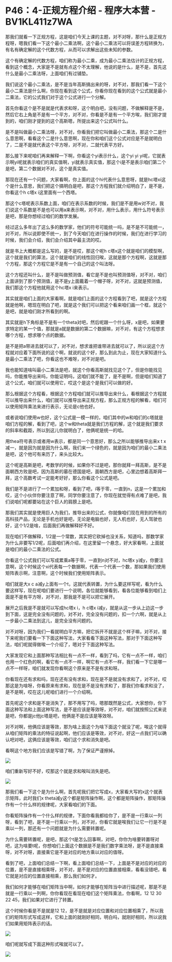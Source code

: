 # P46：4-正规方程介绍 - 程序大本营 - BV1KL411z7WA

那我们就看一下正规方程，这是咱们今天上课的主题，对不对呀，那什么是正规方程呀，嗯我们看一下这个最小二乘法啊，这个最小二乘法可以将误差方程转换为，有名有确定解的这个代数方程，从而可以求解出这些未知的参数。

这个有确定解的代数方程，咱们称为最小二乘，成为最小二乘法估计的正规方程，看到这个概念，大家是不是就有点这个不太理解，他说的是什么，是不是，首先这什么是最小二乘法呀，上面咱们有过铺垫。

我们说这个最小二乘法，是不是当年高斯搞出来的呀，对不对，那我们看一下这个最小二乘法是什么啊，你现在看到这个公式，你看你现在看到的这个公式就是最小二乘法，它的公式我们对于这个公式进行一个分解。

首先你看这个是不是就是代表求和呀，这个明白吧，没有问题，不做解释是不是，然后它右上角是不是有一个平方，对不对，你看是不是有一个平方唉，我们刚才提到的，咱们刚才提到的这个高斯嗯，所提出来这个公式叫什么。

是不是叫做最小二乘法呀，对不对，你看我们把它叫做最小二乘法，那这个二是什么意思啊，看看这个二是什么意思啊，现在你和咱们这个公式对应是不是就明白了，二是不是就代表这个平方呀，对不对，二就代表平方好。

那么接下来呢咱们再来解释一下啊，你看这个yi表示什么，这个yi yi yi呢，它就表示啊yi呢就表示咱们的真实值啊，yi就表示真实值，那这个i是不是表示咱们第二个是吧，第二个数据对不对，这个是真实值。

那现在还有一个问题，大家看啊，你上面的这个hi代表什么意思呀，就是hc塔xi这个是什么意思，我们把这个搞明白是吧，那这个方程我们就介绍明白了，是不是，你看这个h c塔x i这里面有一个西塔。

那这个c塔呢表示系数上面，咱们在表示系数的时候，我们是不是用w对不对，我们说这个系数是不是也可以用a来表示啊，对不对，用什么表示，用什么符号表示是吧，那是你想经过咱们的数学发展。

经过这么多年出了这么多的数学家，他们的符号可能统一吗，是不是不可能统一，对不对，所以说即使不统一，到了今天咱们在进行操作的时候，我们在进行学习的时候，我们会介绍，我们会介绍其中最主流的哎。

就是书上大概都是这么写的，是不是哎，那这个呢h c塔x这个就是咱们的模型啊，这个就是我们的算法，这个就是咱们的线性回归唉，这就是那个方程啊，这就是那个方程，那这个方程它是不是有一个自己的这个叫法呀。

这个方程还叫什么，是不是叫做预测值，看它是不是也叫预测值呀，对不对，咱们上面讲到了那个预测值，是不是y上面戴着一个帽子呀，对不对，这就是预测值，我们那这个方程他就用这个hc塔x i来表示。

其实就是咱们上面的大家看啊，就是咱们上面的这个方程看到了吧，就是这个方程就是他啊，嗯现在明白了吧，就是这个我们可以把这个看来咱们画一个框，就这个是吧，就是咱们刚才所看到的啊。

其实就是h下角标是不是有一个theta对吧，然后呢跟一个什么呀，x是吧，如果要求特定的某一个值，那就是a就是数据的第二个数据嘛，对不对，有这个方程想求哪个方程，想求哪个点的数据。

是不是把a带进去就可以了，对不对，想求谁把谁带进去就可以了，所以说这个方程就对应着下面所说的这个啊，就说的这个好，那么到此为止，现在大家知道什么是最小二乘法了吧，你看这也不难呀，对不对是吧。

我也能知道啥叫最小二乘法是吧，就这个你看高斯就找见这个了，但是你能找见吗，你能推导出来吗，你能证明吗，这咱们就不能了，是不是啊，但是咱们知道了这个公式，咱们就可以使用它，哎这个是这个是我们可以做的好。

那么根据这个方程看，根据这个方程咱们就可以推导出来什么，看根据这个方程就可以推导出来什么，咱们就可以推导出来正规方程，那么正规方程的解看，咱们可以使用矩阵乘法来进行表示，无论是c他也好。

或者说咱们使用w也好，这个公式是一模一样的，咱们其中的w和咱们的c塔就是咱们方程的解，看到了吧，这个w和theta就是我们方程的解，这个就是我们要求的斜率和截距，所以到这儿你就明白了，他俩呢是统一的哈。

用thea符号表示或者用w表示，都是同一个意思好，那么之所以能够推导出来x t x减一，就是因为就是因为什么啊，我们来一个绿色的，就是因为咱们的最小二乘法是吧，这个他可有来历了，来头比较大。

这个呢是高斯是吧，考数学的时候，如果你不过是吧，那你就拜一拜高斯，是不是面朝西方败是吧，因为高斯的墓在德国是吧，面朝西方是吧，心里边想着高斯拜一拜，这个高数考试一定能考好好，那么你看这个公式是吧。

我们是不是进行了一个累加和呀，看到了吧，i等于零，一直到n，这是一个累加和哎，这个小伙伴你要注意了啊，同学你要注意了，你现在就觉得有点难了是吧，我们说咱们呢都要站在这个巨人的肩膀上是吧。

那我们其实就是使用巨人为我们，推导出来的公式，你就像咱们现在用到的所有的高科技产品，无论是手机也好是吧，无论是电脑也好，无人机也好，无人驾驶也好，这个1/2是啥，后面我们再做解释好不好。

现在咱们不做解释，1/2是一个常数，其实把它砍掉也没关系，知道吗，那数学家为什么非要写1/2呢，后面咱们再介绍，在这里留一个悬念，好大家看啊，上面就是咱们的最小二乘法的公式。

你看这个公式我们可以写成累乘a等于零，一直到n对不对，hc塔x y减y，你要注意啊，这个时候这个xi代表每一个数据啊，代表一个代表一个数，那如果我们使用矩阵表示啊，注意啊，这个时候我们使用矩阵表示。

咱们就是大x c a减y上面有一个t，这就代表转置，为什么要这样写呢，看为什么要这样写，现在呢咱们要进行一个说明，各位就能够看到，看各位能够看到咱们上面是不是有平方呀，对不对，那我是不是可以把它展开。

展开之后我是不是就可以写成hc塔x i，h c塔x i减y，就是从这一步从上边这一步到下面，这是完全没有问题的，对不对，完全没有问题的，扣一个六啊，就是从上一步最小二乘法到这儿，是完全没有问题的。

对不对呀，因为我们一看就明白平方嘛，把它拆开不就是这个样子嘛，对不对，接下来呢我们要看一下下面这种写法，大家看看下面这种写法，那对于下面这种写法，咱们呢就得做唉一个介绍了，嗯对于下面这种写法。

大家发现它和上面那种写法相比有一点不一样，看到了吗，它有一点不一样，咱们也用一个红色的啊，看它有一点不一样，啊它有一点不一样，我们看一下它是哪一点不一样呀，咱们就发现你看啊这个原来是不是有求和呀。

你看现在还有求和吗，现在还有没有求和，现在是不是就没有求和了，对不对，哎那这是为啥呀，你看原来有求和，现在是不是没有求和了，那我们你看求和没了，是不是啊，哎在这儿呢咱们进行一个介绍啊。

首先呢这个求和是不是消失了，那不用写了吗，嗯那既然是公式，大家想你，你下面这种写法和上面这种写法，是不是应该是等效呀，对不对，咱们就按照公式来说是吧，你都是jc他jc塔是吧，他俩是不是应该是等效呀。

对不对啊，他俩应该是等效，那为啥上面这个为啥下面这个就没了呢，唉这个就得从咱们矩阵的乘法的特征说起啊，他们应该是等效，对不对，好这一点我们可以确认吧对吧，这俩应该是等效，咱们这个求和消失是吧。

看啊这个地方我们应该是写错了啊，为了保证严谨擦掉。

![](img/1d1c3f9ba61047bfa32001a58e1144fe_1.png)

咱们重新写好不好，哎那这个就是求和唉叫消失是吧。

![](img/1d1c3f9ba61047bfa32001a58e1144fe_3.png)

那我们看一下这个是为什么啊，首先呢我们把它写成x，大家看大写的x这个就表示矩阵，此时我们x theta减y这个都是矩阵操作啊，这个都是矩阵操作，那矩阵操作有一个什么样的规律呢，大家看咱们的下面。

你看矩阵操作有一个什么样的规律，下面你看我都给你了，是不是一行乘以一列呀，看到了吧，是不是一行乘以一列，对不对，你看它就是唉我们让它一行是不是乘以一列，那还有一个问题就是为什么需要转置呢。

为什么需要转置呢，是吧，那这个t是怎么回事啊，对吧，你你为啥要转置呀对吧，这为啥要t呢，你想咱们上面这个数据是不是我们数字乘法呀，是不是直接乘呀，对不对呀，直接乘它是不是对应的地方乘以对应的值呀。

看到了吧，上面咱们总结一下啊，看上面咱们总结一下，上面是不是对应的对应的位置，是不是直接相乘呀，对不对，是不是对应的位置直接相乘，看看没错吧，看它就是对应的位置直接相乘，那么我们如何才。

我们如何才能够在咱们矩阵当中啊，如何才能够在矩阵当中进行描述呢，那是不是就是一行乘以一列啊，你你看现在看现在咱们这个矩阵乘法，你看啊，12 12 30 22 45，我们如果对它进行了转置。

这个时候你看是不是就是12 12，是不是就是对应位置和对应位置相乘了，所以我们的矩阵形式写成这样，它和上面的就刚好相同，明白吗，就刚好相同，所以说我们如果用矩阵表示的话。



![](img/1d1c3f9ba61047bfa32001a58e1144fe_5.png)

咱们呢就写成下面这种形式唉就可以了。

![](img/1d1c3f9ba61047bfa32001a58e1144fe_7.png)